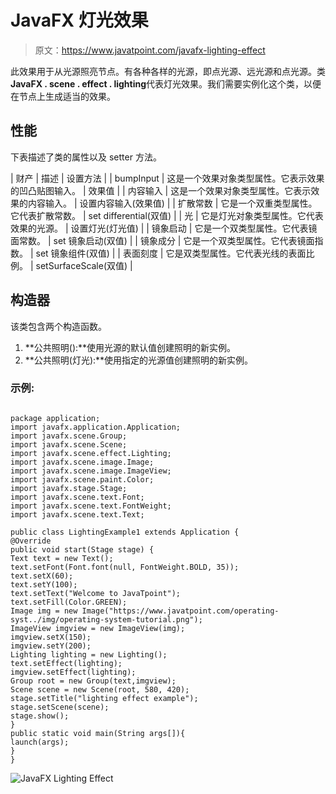 # JavaFX 灯光效果

> 原文：<https://www.javatpoint.com/javafx-lighting-effect>

此效果用于从光源照亮节点。有各种各样的光源，即点光源、远光源和点光源。类**JavaFX . scene . effect . lighting**代表灯光效果。我们需要实例化这个类，以便在节点上生成适当的效果。

## 性能

下表描述了类的属性以及 setter 方法。

| 财产 | 描述 | 设置方法 |
| bumpInput | 这是一个效果对象类型属性。它表示效果的凹凸贴图输入。 | 效果值 |
| 内容输入 | 这是一个效果对象类型属性。它表示效果的内容输入。 | 设置内容输入(效果值) |
| 扩散常数 | 它是一个双重类型属性。它代表扩散常数。 | set differential(双值) |
| 光 | 它是灯光对象类型属性。它代表效果的光源。 | 设置灯光(灯光值) |
| 镜象启动 | 它是一个双类型属性。它代表镜面常数。 | set 镜象启动(双值) |
| 镜象成分 | 它是一个双类型属性。它代表镜面指数。 | set 镜象组件(双值) |
| 表面刻度 | 它是双类型属性。它代表光线的表面比例。 | setSurfaceScale(双值) |

## 构造器

该类包含两个构造函数。

1.  **公共照明():**使用光源的默认值创建照明的新实例。
2.  **公共照明(灯光):**使用指定的光源值创建照明的新实例。

### 示例:

```

package application;
import javafx.application.Application; 
import javafx.scene.Group; 
import javafx.scene.Scene; 
import javafx.scene.effect.Lighting;
import javafx.scene.image.Image;
import javafx.scene.image.ImageView;
import javafx.scene.paint.Color; 
import javafx.stage.Stage; 
import javafx.scene.text.Font; 
import javafx.scene.text.FontWeight; 
import javafx.scene.text.Text; 

public class LightingExample1 extends Application { 
@Override
public void start(Stage stage) {  
Text text = new Text();       
text.setFont(Font.font(null, FontWeight.BOLD, 35));        
text.setX(60); 
text.setY(100); 
text.setText("Welcome to JavaTpoint");        
text.setFill(Color.GREEN);   
Image img = new Image("https://www.javatpoint.com/operating-syst../img/operating-system-tutorial.png");
ImageView imgview = new ImageView(img);
imgview.setX(150);
imgview.setY(200);
Lighting lighting = new Lighting(); 
text.setEffect(lighting);       
imgview.setEffect(lighting); 
Group root = new Group(text,imgview);   
Scene scene = new Scene(root, 580, 420);  
stage.setTitle("lighting effect example");  
stage.setScene(scene);
stage.show();         
} 
public static void main(String args[]){ 
launch(args); 
} 
}

```

![JavaFX Lighting Effect](../img/c414076aac481ce6908b8b2bc27a96d3.png)